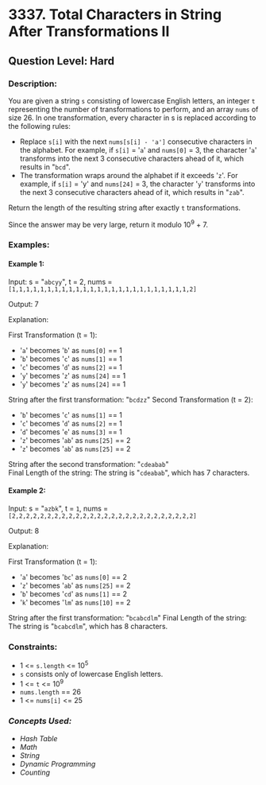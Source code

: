 # 3337. Total Characters in String After Transformations II
## Question Level: Hard
### Description:
You are given a string `s` consisting of lowercase English letters, an integer `t` representing the number of transformations to perform, and an array `nums` of size 26. In one transformation, every character in s is replaced according to the following rules:

- Replace `s[i]` with the next `nums[s[i] - 'a']` consecutive characters in the alphabet. For example, if `s[i]` = '`a`' and `nums[0]` = 3, the character '`a`' transforms into the next 3 consecutive characters ahead of it, which results in "`bcd`".
- The transformation wraps around the alphabet if it exceeds '`z`'. For example, if `s[i]` = 'y' and `nums[24]` = 3, the character '`y`' transforms into the next 3 consecutive characters ahead of it, which results in "`zab`".

Return the length of the resulting string after exactly `t` transformations.

Since the answer may be very large, return it modulo 10<sup>9</sup> + 7.

### Examples:
#### Example 1:

Input: s = "`abcyy`", t = 2, nums = `[1,1,1,1,1,1,1,1,1,1,1,1,1,1,1,1,1,1,1,1,1,1,1,1,1,2]`

Output: 7

Explanation:

First Transformation (t = 1):

- '`a`' becomes '`b`' as `nums[0]` == 1
- '`b`' becomes '`c`' as `nums[1]` == 1
- '`c`' becomes '`d`' as `nums[2]` == 1
- '`y`' becomes '`z`' as `nums[24]` == 1
- '`y`' becomes '`z`' as `nums[24]` == 1

String after the first transformation: "`bcdzz`"
Second Transformation (t = 2):

- '`b`' becomes '`c`' as `nums[1]` == 1
- '`c`' becomes '`d`' as `nums[2]` == 1
- '`d`' becomes '`e`' as `nums[3]` == 1
- '`z`' becomes '`ab`' as `nums[25]` == 2
- '`z`' becomes '`ab`' as `nums[25]` == 2

String after the second transformation: "`cdeabab`"  
Final Length of the string: The string is "`cdeabab`", which has 7 characters.

#### Example 2:

Input: s = "`azbk`", t = `1`, nums = `[2,2,2,2,2,2,2,2,2,2,2,2,2,2,2,2,2,2,2,2,2,2,2,2,2,2]`

Output: 8

Explanation:

First Transformation (t = 1):

- '`a`' becomes '`bc`' as `nums[0]` == 2
- '`z`' becomes '`ab`' as `nums[25]` == 2
- '`b`' becomes '`cd`' as `nums[1]` == 2
- '`k`' becomes '`lm`' as `nums[10]` == 2

String after the first transformation: "`bcabcdlm`"
Final Length of the string: The string is "`bcabcdlm`", which has 8 characters.

 ### Constraints:

- 1 <= `s.length` <= 10<sup>5</sup>
- `s` consists only of lowercase English letters.
- 1 <= `t` <= 10<sup>9</sup>
- `nums.length` == 26
- 1 <= `nums[i]` <= 25

### <i>Concepts Used:
- Hash Table
- Math
- String
- Dynamic Programming
- Counting </i>